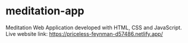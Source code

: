 # meditation-app
Meditation Web Application developed with HTML, CSS and JavaScript.
Live website link:  https://priceless-feynman-d57486.netlify.app/
